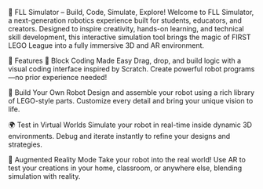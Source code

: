 🌟 FLL Simulator – Build, Code, Simulate, Explore!
Welcome to FLL Simulator, a next-generation robotics experience built for students, educators, and creators. Designed to inspire creativity, hands-on learning, and technical skill development, this interactive simulation tool brings the magic of FIRST LEGO League into a fully immersive 3D and AR environment.

🚀 Features
🧱 Block Coding Made Easy
Drag, drop, and build logic with a visual coding interface inspired by Scratch. Create powerful robot programs—no prior experience needed!

🤖 Build Your Own Robot
Design and assemble your robot using a rich library of LEGO-style parts. Customize every detail and bring your unique vision to life.

🌍 Test in Virtual Worlds
Simulate your robot in real-time inside dynamic 3D environments. Debug and iterate instantly to refine your designs and strategies.

📱 Augmented Reality Mode
Take your robot into the real world! Use AR to test your creations in your home, classroom, or anywhere else, blending simulation with reality.


